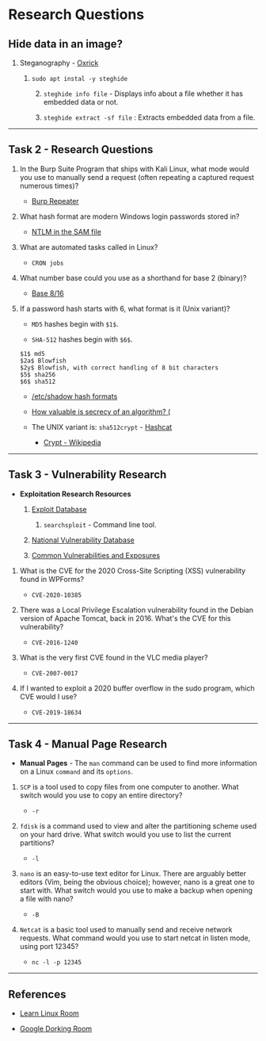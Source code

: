 # Research Questions

## Hide data in an image?

1. Steganography - [Oxrick](https://0xrick.github.io/lists/stego/)

    1. `sudo apt instal -y steghide`

        2. `steghide info file` - Displays info about a file whether it has embedded data or not.

        3. `steghide extract -sf file` : Extracts embedded data from a file.

---

## Task 2 - Research Questions

1. In the Burp Suite Program that ships with Kali Linux, what mode would you use to manually send a request (often repeating a captured request numerous times)?

    * [Burp Repeater](https://portswigger.net/burp/documentation/desktop/tools/repeater/using)

2. What hash format are modern Windows login passwords stored in?

    * [NTLM in the SAM file](https://resources.infosecinstitute.com/category/certifications-training/ethical-hacking/breaking-password-security/breaking-windows-passwords/)

3. What are automated tasks called in Linux?

    - `CRON jobs`

4. What number base could you use as a shorthand for base 2 (binary)?

    * [Base 8/16](http://byte-notes.com/number-bases/)

5. If a password hash starts with $6$, what format is it (Unix variant)?

    * `MD5` hashes begin with `$1$`.

    * `SHA-512` hashes begin with `$6$`.

    ```
    $1$ md5
    $2a$ Blowfish
    $2y$ Blowfish, with correct handling of 8 bit characters
    $5$ sha256
    $6$ sha512
    ```

    * [/etc/shadow hash formats](https://www.aychedee.com/2012/03/14/etc_shadow-password-hash-formats/)

    * [How valuable is secrecy of an algorithm? (](https://security.stackexchange.com/questions/55991/why-does-md5-hash-starts-from-1-and-sha-512-from-6-isnt-it-weakness-in-its)

    * The UNIX variant is: `sha512crypt` - [Hashcat](https://hashcat.net/forum/thread-1405.html)

        * [Crypt - Wikipedia](<https://en.wikipedia.org/wiki/Crypt_(C)>)

---

## Task 3 - Vulnerability Research

*   __Exploitation Research Resources__

    1. [Exploit Database](https://www.exploit-db.com/)

        1. `searchsploit` - Command line tool.

    2. [National Vulnerability Database](https://nvd.nist.gov/vuln/search)

    3. [Common Vulnerabilities and Exposures](https://cve.mitre.org/)

1. What is the CVE for the 2020 Cross-Site Scripting (XSS) vulnerability found in WPForms?

    * `CVE-2020-10385`

2. There was a Local Privilege Escalation vulnerability found in the Debian version of Apache Tomcat, back in 2016. What's the CVE for this vulnerability?

    * `CVE-2016-1240`

3. What is the very first CVE found in the VLC media player?

    * `CVE-2007-0017`

4. If I wanted to exploit a 2020 buffer overflow in the sudo program, which CVE would I use?

    * `CVE-2019-18634`

---

## Task 4 - Manual Page Research

-   **Manual Pages** - The `man` command can be used to find more information on a Linux `command` and its `options`.

1. `SCP` is a tool used to copy files from one computer to another. What switch would you use to copy an entire directory?

    * `-r`

2. `fdisk` is a command used to view and alter the partitioning scheme used on your hard drive. What switch would you use to list the current partitions?

    * `-l`

3. `nano` is an easy-to-use text editor for Linux. There are arguably better editors (Vim, being the obvious choice); however, nano is a great one to start with. What switch would you use to make a backup when opening a file with nano?

    * `-B`

4. `Netcat` is a basic tool used to manually send and receive network requests. What command would you use to start netcat in listen mode, using port 12345?

    * `nc -l -p 12345`

---

## References

-   [Learn Linux Room](https://tryhackme.com/room/zthlinux)

-   [Google Dorking Room](https://tryhackme.com/room/googledorking)
